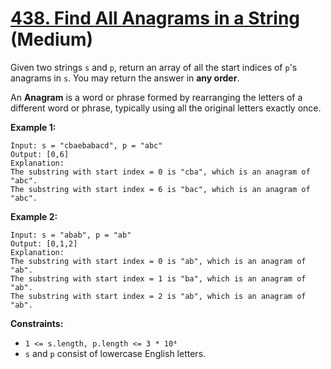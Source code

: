 # [438. Find All Anagrams in a String][link] (Medium)

[link]: https://leetcode.com/problems/find-all-anagrams-in-a-string/

Given two strings `s` and `p`, return an array of all the start indices of  `p`'s anagrams in  `s`.
You may return the answer in **any order**.

An **Anagram** is a word or phrase formed by rearranging the letters of a different word or phrase,
typically using all the original letters exactly once.

**Example 1:**

```
Input: s = "cbaebabacd", p = "abc"
Output: [0,6]
Explanation:
The substring with start index = 0 is "cba", which is an anagram of "abc".
The substring with start index = 6 is "bac", which is an anagram of "abc".
```

**Example 2:**

```
Input: s = "abab", p = "ab"
Output: [0,1,2]
Explanation:
The substring with start index = 0 is "ab", which is an anagram of "ab".
The substring with start index = 1 is "ba", which is an anagram of "ab".
The substring with start index = 2 is "ab", which is an anagram of "ab".
```

**Constraints:**

- `1 <= s.length, p.length <= 3 * 10⁴`
- `s` and `p` consist of lowercase English letters.
